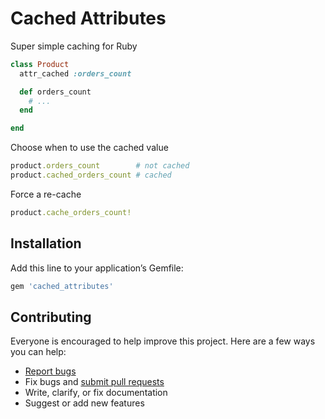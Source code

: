 # Cached Attributes

Super simple caching for Ruby

```ruby
class Product
  attr_cached :orders_count

  def orders_count
    # ...
  end

end
```

Choose when to use the cached value

```ruby
product.orders_count        # not cached
product.cached_orders_count # cached
```

Force a re-cache

```ruby
product.cache_orders_count!
```

## Installation

Add this line to your application’s Gemfile:

```ruby
gem 'cached_attributes'
```

## Contributing

Everyone is encouraged to help improve this project. Here are a few ways you can help:

- [Report bugs](https://github.com/ankane/cached_attributes/issues)
- Fix bugs and [submit pull requests](https://github.com/ankane/cached_attributes/pulls)
- Write, clarify, or fix documentation
- Suggest or add new features
